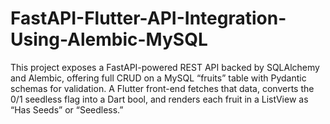 # FastAPI-Flutter-API-Integration-Using-Alembic-MySQL
This project exposes a FastAPI-powered REST API backed by SQLAlchemy and Alembic, offering full CRUD on a MySQL “fruits” table with Pydantic schemas for validation. A Flutter front-end fetches that data, converts the 0/1 seedless flag into a Dart bool, and renders each fruit in a ListView as “Has Seeds” or “Seedless.”
